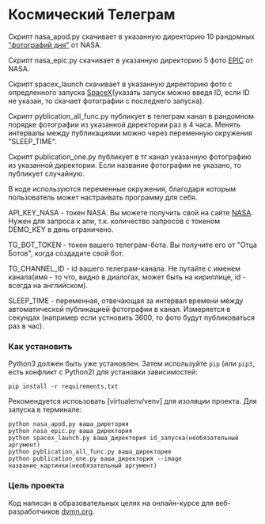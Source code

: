 # Космический Телеграм
Скрипт nasa_apod.py скачивает в указанную директорию 10 рандомных ["фотографий дня"](https://apod.nasa.gov/apod/astropix.html) от NASA.

Скрипт nasa_epic.py скачивает в указанную директорию 5 фото [EPIC](https://epic.gsfc.nasa.gov/) от NASA.

Скрипт spacex_launch скачивает в указанную директорию фото с опредленного запуска [SpaceX](https://www.spacex.com/launches/)(указать запуск можно введя ID, если ID не указан, то скачает фотографии с последнего запуска). 

Скрипт pyblication_all_func.py публикует в телеграм канал в рандомном порядке фотографии из указанной директории раз в 4 часа. Менять интервалы между публикациями можно через переменную окружения "SLEEP_TIME".

Скрипт publication_one.py публикует в тг канал указанную фотографию из указанной директории. Если название фотографии не указано, то публикует случайную.

В коде используются переменные окружения, благодаря которым пользователь может настраивать программу для себя.

API_KEY_NASA - токен NASA. Вы можете получить свой на сайте [NASA](https://api.nasa.gov/). Нужен для запроса к апи, т.к. количество запросов с токеном DEMO_KEY в день ограничено. 

TG_BOT_TOKEN - токен вашего телеграм-бота. Вы получите его от "Отца Ботов", когда создадите свой бот.

TG_CHANNEL_ID - id вашего телеграм-канала. Не путайте с именем канала(имя - то что, видно в диалогах, может быть на кириллице, id - всегда на английском).

SLEEP_TIME - переменная, отвечающая за интервал времени между автоматической публикацией фотографии в канал. Измеряется в секундах (например если устновить 3600, то фото будут публиковаться раз в час).

### Как установить
Python3 должен быть уже установлен. Затем используйте `pip` (или `pip3`, есть конфликт с Python2) для установки зависимостей:
```
pip install -r requirements.txt
```
Рекомендуется испоьзовать [virtualenv/venv] для изоляции проекта.
Для запуска в терминале:
```
python nasa_apod.py ваша_диретория
python nasa_epic.py ваша_директория
python spacex_launch.py ваша_директория id_запуска(необязательный аргумент)
python pyblication_all_func.py ваша_директория 
python publication_one.py ваша_директория --image название_картинки(необязательный аргумент)
```
### Цель проекта
Код написан в образовательных целях на онлайн-курсе для веб-разработчиков [dvmn.org](https://dvmn.org/).
